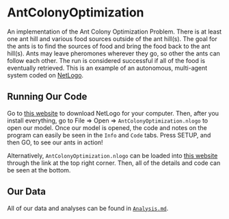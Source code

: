 # AntColonyOptimization

An implementation of the Ant Colony Optimization Problem. There is at least one ant hill and various food sources outside of the ant hill(s). The goal for the ants is to find the sources of food and bring the food back to the ant hill(s). Ants may leave pheromones wherever they go, so other the ants can follow each other. The run is considered successful if all of the food is eventually retrieved. This is an example of an autonomous, multi-agent system coded on [NetLogo](https://ccl.northwestern.edu/netlogo/). 

## Running Our Code

Go to [this website](https://ccl.northwestern.edu/netlogo/5.3.1/) to download NetLogo for your computer. Then, after you install everything, go to File => Open => `AntColonyOptimization.nlogo` to open our model. Once our model is opened, the code and notes on the program can easily be seen in the `Info` and `Code` tabs. Press SETUP, and then GO, to see our ants in action!

Alternatively, `AntColonyOptimization.nlogo` can be loaded into [this website](http://www.netlogoweb.org/launch#http://www.netlogoweb.org/assets/modelslib/Sample%20Models/Biology/Ants.nlogo) through the link at the top right corner. Then, all of the details and code can be seen at the bottom.

## Our Data

All of our data and analyses can be found in [`Analysis.md`](https://github.com/lemmo031/AntColonyOptimization/blob/master/Analysis.md).

